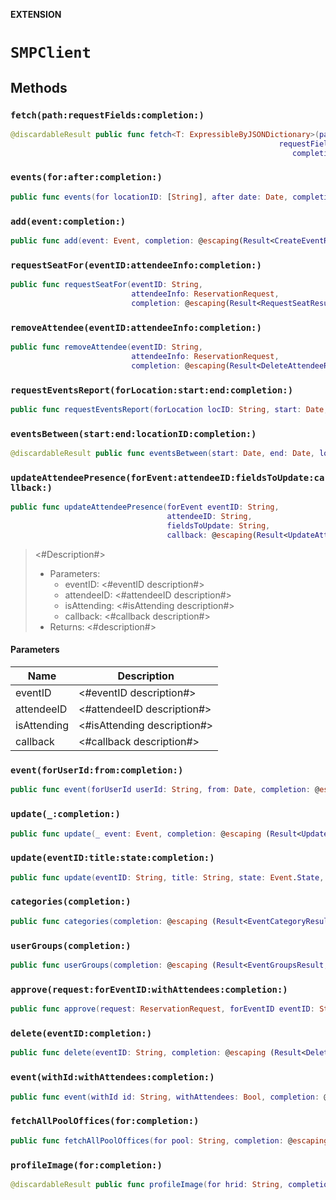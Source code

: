 **EXTENSION**

# `SMPClient`

## Methods
### `fetch(path:requestFields:completion:)`

```swift
@discardableResult public func fetch<T: ExpressibleByJSONDictionary>(path: String,
                                                            requestFields: String,
                                                               completion: @escaping(Result<T, Error>) -> Void) -> BCGAPICore.Operation?
```

### `events(for:after:completion:)`

```swift
public func events(for locationID: [String], after date: Date, completion: @escaping (Result<EventFilterResponse, Error>) -> ()) -> BCGAPICore.Operation?
```

### `add(event:completion:)`

```swift
public func add(event: Event, completion: @escaping(Result<CreateEventResult, Error>) -> Void) -> BCGAPICore.Operation?
```

### `requestSeatFor(eventID:attendeeInfo:completion:)`

```swift
public func requestSeatFor(eventID: String,
                           attendeeInfo: ReservationRequest,
                           completion: @escaping(Result<RequestSeatResult, Error>) -> Void) -> BCGAPICore.Operation?
```

### `removeAttendee(eventID:attendeeInfo:completion:)`

```swift
public func removeAttendee(eventID: String,
                           attendeeInfo: ReservationRequest,
                           completion: @escaping(Result<DeleteAttendeeResult, Error>) -> Void) -> BCGAPICore.Operation?
```

### `requestEventsReport(forLocation:start:end:completion:)`

```swift
public func requestEventsReport(forLocation locID: String, start: Date, end: Date, completion: @escaping (Result<Data, Error>) -> ()) -> BCGAPICore.Operation?
```

### `eventsBetween(start:end:locationID:completion:)`

```swift
@discardableResult public func eventsBetween(start: Date, end: Date, locationID: [String], completion: @escaping (Result<EventFilterResponse, Error>) -> ()) -> BCGAPICore.Operation?
```

### `updateAttendeePresence(forEvent:attendeeID:fieldsToUpdate:callback:)`

```swift
public func updateAttendeePresence(forEvent eventID: String,
                                   attendeeID: String,
                                   fieldsToUpdate: String,
                                   callback: @escaping(Result<UpdateAttendeeInfoResult, Error>) -> Void) -> BCGAPICore.Operation?
```

> <#Description#>
> - Parameters:
>   - eventID: <#eventID description#>
>   - attendeeID: <#attendeeID description#>
>   - isAttending: <#isAttending description#>
>   - callback: <#callback description#>
> - Returns: <#description#>

#### Parameters

| Name | Description |
| ---- | ----------- |
| eventID | <#eventID description#> |
| attendeeID | <#attendeeID description#> |
| isAttending | <#isAttending description#> |
| callback | <#callback description#> |

### `event(forUserId:from:completion:)`

```swift
public func event(forUserId userId: String, from: Date, completion: @escaping (Result<EventResults, Error>) -> ()) -> BCGAPICore.Operation?
```

### `update(_:completion:)`

```swift
public func update(_ event: Event, completion: @escaping (Result<UpdateEventResult, Error>) -> Void) -> BCGAPICore.Operation?
```

### `update(eventID:title:state:completion:)`

```swift
public func update(eventID: String, title: String, state: Event.State, completion: @escaping (Result<UpdateEventResult, Error>) -> Void) -> BCGAPICore.Operation?
```

### `categories(completion:)`

```swift
public func categories(completion: @escaping (Result<EventCategoryResult, Error>) -> Void) -> BCGAPICore.Operation?
```

### `userGroups(completion:)`

```swift
public func userGroups(completion: @escaping (Result<EventGroupsResult, Error>) -> Void) -> BCGAPICore.Operation?
```

### `approve(request:forEventID:withAttendees:completion:)`

```swift
public func approve(request: ReservationRequest, forEventID eventID: String, withAttendees: Bool, completion: @escaping (Result<ApproveAttendeeResult, Error>) -> Void) -> BCGAPICore.Operation?
```

### `delete(eventID:completion:)`

```swift
public func delete(eventID: String, completion: @escaping (Result<DeleteEventResponse, Error>) -> Void) -> BCGAPICore.Operation?
```

### `event(withId:withAttendees:completion:)`

```swift
public func event(withId id: String, withAttendees: Bool, completion: @escaping (Result<FetchEventResults, Error>) -> Void) -> BCGAPICore.Operation?
```

### `fetchAllPoolOffices(for:completion:)`

```swift
public func fetchAllPoolOffices(for pool: String, completion: @escaping(Result<PoolOfficeModel, Error>) -> Void ) -> BCGAPICore.Operation?
```

### `profileImage(for:completion:)`

```swift
@discardableResult public func profileImage(for hrid: String, completion: @escaping(Result<Data, Error>) -> Void) -> BCGAPICore.Operation?
```
